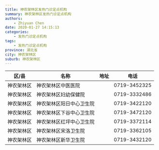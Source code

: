 ```yaml
---
title: 神农架林区发热门诊定点机构
summary: 神农架林区发热门诊定点机构
authors: 
    - Zhiyuan Chen
date: 2020-01-27 14:15:13
categories: 
    - 发热门诊定点机构
tags: 
    - 发热门诊定点机构
province: 湖北省
city: 神农架林区
suburb: 神农架林区
---
```


|  区/县  |  名称  |  地址  |  电话  |
|------|-------|------|------|
|  神农架林区  |  神农架林区中医医院  |    |  0719-3452325  
|  神农架林区  |  神农架林区妇幼保健院  |    |  0719-3332486  
|  神农架林区  |  神农架林区阳日中心卫生院  |    |  0719-3422120  
|  神农架林区  |  神农架林区下谷中心卫生院  |    |  0719-3472120  
|  神农架林区  |  神农架林区红坪中心卫生院  |    |  0719-3372114  
|  神农架林区  |  神农架林区宋洛卫生院  |    |  0719-3362105  
|  神农架林区  |  神农架林区新华卫生院  |    |  0719-3432120  

